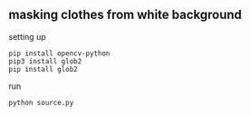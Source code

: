 ## masking clothes from white background

setting up
```
pip install opencv-python
pip3 install glob2
pip install glob2
```
run
```
python source.py
```
